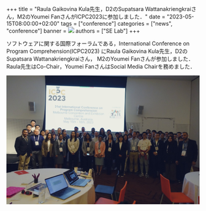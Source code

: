 +++
title = "Raula Gaikovina Kula先生，D2のSupatsara Wattanakriengkraiさん，M2のYoumei FanさんがICPC2023に参加しました．"
date = "2023-05-15T08:00:00+02:00"
tags = ["conference"]
categories = ["news", "conference"]
banner = <img src="https://github.com/raux/hugo-playground/tree/main/static/img/news/2023-05-15-msr-3.jpg">
authors = ["SE Lab"]
+++

ソフトウェアに関する国際フォーラムである，International Conference on Program Comprehension(ICPC2023)
にRaula Gaikovina Kula先生，D2のSupatsara Wattanakriengkraiさん，
M2のYoumei Fanさんが参加しました．Raula先生はCo-Chair，Youmei FanさんはSocial Media Chairを務めました．

![International Conference on Program Comprehension (ICPC2023)](static/img/news/2023-05-15-msr-3.jpg "International Conference on Program Comprehension (ICPC2023)")
